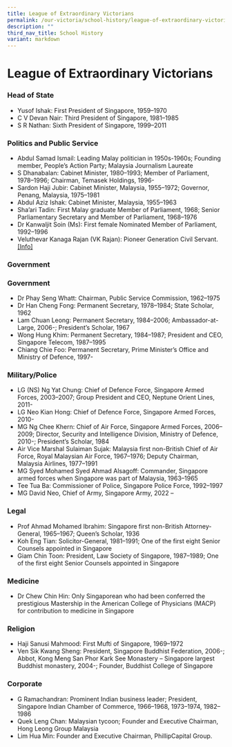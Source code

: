 ```yaml
---
title: League of Extraordinary Victorians
permalink: /our-victoria/school-history/league-of-extraordinary-victorians/
description: ""
third_nav_title: School History
variant: markdown
---
```

# **League of Extraordinary Victorians**


### Head of State

*   Yusof Ishak: First President of Singapore, 1959–1970
*   C V Devan Nair: Third President of Singapore, 1981–1985
*   S R Nathan: Sixth President of Singapore, 1999–2011

### Politics and Public Service

*   Abdul Samad Ismail: Leading Malay politician in 1950s-1960s; Founding member, People’s Action Party; Malaysia Journalism Laureate
*   S Dhanabalan: Cabinet Minister, 1980–1993; Member of Parliament, 1978–1996; Chairman, Temasek Holdings, 1996-
*   Sardon Haji Jubir: Cabinet Minister, Malaysia, 1955–1972; Governor, Penang, Malaysia, 1975–1981
*   Abdul Aziz Ishak: Cabinet Minister, Malaysia, 1955–1963
*   Sha’ari Tadin: First Malay graduate Member of Parliament, 1968; Senior Parliamentary Secretary and Member of Parliament, 1968–1976
*   Dr Kanwaljit Soin (Ms): First female Nominated Member of Parliament, 1992–1996
*   Veluthevar Kanaga Rajan (VK Rajan): Pioneer Generation Civil Servant. [[Info]](https://www.rsis.edu.sg/event/rsis-book-launch-seminar-for-serving-singapore-my-journey-by-mr-v-k-rajan/)

### Government
### Government

*   Dr Phay Seng Whatt: Chairman, Public Service Commission, 1962–1975
*   Dr Han Cheng Fong: Permanent Secretary, 1978–1984; State Scholar, 1962
*   Lam Chuan Leong: Permanent Secretary, 1984–2006; Ambassador-at-Large, 2006-; President’s Scholar, 1967
*   Wong Hung Khim: Permanent Secretary, 1984–1987; President and CEO, Singapore Telecom, 1987–1995
*   Chiang Chie Foo: Permanent Secretary, Prime Minister’s Office and Ministry of Defence, 1997-

### Military/Police

*   LG (NS) Ng Yat Chung: Chief of Defence Force, Singapore Armed Forces, 2003–2007; Group President and CEO, Neptune Orient Lines, 2011-
*   LG Neo Kian Hong: Chief of Defence Force, Singapore Armed Forces, 2010-
*   MG Ng Chee Khern: Chief of Air Force, Singapore Armed Forces, 2006–2009; Director, Security and Intelligence Division, Ministry of Defence, 2010-; President’s Scholar, 1984
*   Air Vice Marshal Sulaiman Sujak: Malaysia first non-British Chief of Air Force, Royal Malaysian Air Force, 1967–1976; Deputy Chairman, Malaysia Airlines, 1977–1991
*   MG Syed Mohamed Syed Ahmad Alsagoff: Commander, Singapore armed forces when Singapore was part of Malaysia, 1963–1965
*   Tee Tua Ba: Commissioner of Police, Singapore Police Force, 1992–1997
*   MG David Neo, Chief of Army, Singapore Army, 2022 – 

### Legal

*   Prof Ahmad Mohamed Ibrahim: Singapore first non-British Attorney-General, 1965–1967; Queen’s Scholar, 1936
*   Koh Eng Tian: Solicitor-General, 1981–1991; One of the first eight Senior Counsels appointed in Singapore
*   Giam Chin Toon: President, Law Society of Singapore, 1987–1989; One of the first eight Senior Counsels appointed in Singapore

### Medicine

*   Dr Chew Chin Hin: Only Singaporean who had been conferred the prestigious Mastership in the American College of Physicians (MACP) for contribution to medicine in Singapore

### Religion

*   Haji Sanusi Mahmood: First Mufti of Singapore, 1969–1972
*   Ven Sik Kwang Sheng: President, Singapore Buddhist Federation, 2006-; Abbot, Kong Meng San Phor Kark See Monastery – Singapore largest Buddhist monastery, 2004-; Founder, Buddhist College of Singapore

### Corporate

*   G Ramachandran: Prominent Indian business leader; President, Singapore Indian Chamber of Commerce, 1966–1968, 1973–1974, 1982–1986
*   Quek Leng Chan: Malaysian tycoon; Founder and Executive Chairman, Hong Leong Group Malaysia
*   Lim Hua Min: Founder and Executive Chairman, PhillipCapital Group.